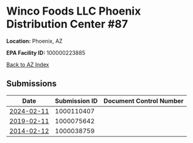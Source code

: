 # Winco Foods LLC Phoenix Distribution Center #87

**Location:** Phoenix, AZ

**EPA Facility ID:** 100000223885

[Back to AZ Index](../../index.md)

## Submissions

| Date | Submission ID | Document Control Number |
|------|--------------|-------------------------|
| [2024-02-11](submissions/1000110407.md) | 1000110407 |  |
| [2019-02-11](submissions/1000075642.md) | 1000075642 |  |
| [2014-02-12](submissions/1000038759.md) | 1000038759 |  |
